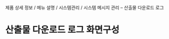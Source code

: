 <!--breadcrumb:제품 상세 정보 / 메뉴 설명 / 시스템관리 / 시스템 메시지 관리 – 산출물 다운로드 로그--><span class="md-breadcrumb">제품 상세 정보 / 메뉴 설명 / 시스템관리 / 시스템 메시지 관리 – 산출물 다운로드 로그</span>
# 산출물 다운로드 로그 화면구성
